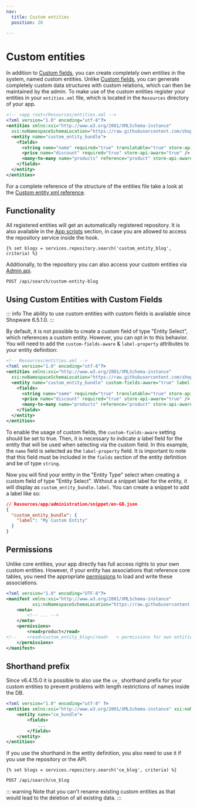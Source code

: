 ```yaml
---
nav:
  title: Custom entities
  position: 20

---
```


# Custom entities

In addition to [Custom fields](custom-fields), you can create completely own entities in the system, named custom entities.
Unlike [Custom fields](custom-fields), you can generate completely custom data structures with custom relations, which can then be maintained by the admin.
To make use of the custom entities register your entities in your `entities.xml` file, which is located in the `Resources` directory of your app.

```xml
<!-- <app root>/Resources/entities.xml -->
<?xml version="1.0" encoding="utf-8"?>
<entities xmlns:xsi="http://www.w3.org/2001/XMLSchema-instance"
  xsi:noNamespaceSchemaLocation="https://raw.githubusercontent.com/shopware/shopware/trunk/src/Core/System/CustomEntity/Xml/entity-1.0.xsd">
  <entity name="custom_entity_bundle">
    <fields>
      <string name="name" required="true" translatable="true" store-api-aware="true" />
      <price name="discount" required="true" store-api-aware="true" />
      <many-to-many name="products" reference="product" store-api-aware="true" />
    </fields>
  </entity>
</entities>
```

For a complete reference of the structure of the entities file take a look at the [Custom entity xml reference](../../../../resources/references/app-reference/entities-reference).

## Functionality

All registered entities will get an automatically registered repository. It is also available in the [App scripts](../app-scripts/) section, in case you are allowed to access the repository service inside the hook.

```twig
{% set blogs = services.repository.search('custom_entity_blog', criteria) %}
```

Additionally, to the repository you can also access your custom entities via [Admin api](../../../../concepts/api/admin-api).

```bash
POST /api/search/custom-entity-blog
```

## Using Custom Entities with Custom Fields

::: info
The ability to use custom entities with custom fields is available since Shopware 6.5.1.0.
:::

By default, it is not possible to create a custom field of type "Entity Select", which references a custom entity. However, you can opt in to this behavior. You will need to add the `custom-fields-aware` & `label-property` attributes to your entity definition:

```xml
<!-- Resources/entities.xml -->
<?xml version="1.0" encoding="utf-8"?>
<entities xmlns:xsi="http://www.w3.org/2001/XMLSchema-instance"
  xsi:noNamespaceSchemaLocation="https://raw.githubusercontent.com/shopware/shopware/trunk/src/Core/System/CustomEntity/Xml/entity-1.0.xsd">
  <entity name="custom_entity_bundle" custom-fields-aware="true" label-property="name">
    <fields>
      <string name="name" required="true" translatable="true" store-api-aware="true" />
      <price name="discount" required="true" store-api-aware="true" />
      <many-to-many name="products" reference="product" store-api-aware="true" />
    </fields>
  </entity>
</entities>
```

To enable the usage of custom fields, the `custom-fields-aware` setting should be set to true. Then, it is necessary to indicate a label field for the entity that will be used when selecting via the custom field. In this example, the `name` field is selected as the `label-property` field. It is important to note that this field must be included in the `fields` section of the entity definition and be of type `string`.

Now you will find your entity in the "Entity Type" select when creating a custom field of type "Entity Select". Without a snippet label for the entity, it will display as `custom_entity_bundle.label`. You can create a snippet to add a label like so:

```json
// Resources/app/administration/snippet/en-GB.json
{
  "custom_entity_bundle": {
    "label": "My Custom Entity"
  }
}
```

## Permissions

Unlike core entities, your app directly has full access rights to your own custom entities. However, if your entity has associations that reference core tables,
you need the appropriate [permissions](../../../../resources/references/app-reference/manifest-reference) to load and write these associations.

```xml
<?xml version="1.0" encoding="UTF-8"?>
<manifest xmlns:xsi="http://www.w3.org/2001/XMLSchema-instance"
          xsi:noNamespaceSchemaLocation="https://raw.githubusercontent.com/shopware/shopware/trunk/src/Core/Framework/App/Manifest/Schema/manifest-2.0.xsd">
    <meta>
        <!-- ... -->
    </meta>
    <permissions>
        <read>product</read>
<!--    <read>custom_entity_blog</read>   < permissions for own entities are automatically set  -->
    </permissions>
</manifest>
```

## Shorthand prefix

Since v6.4.15.0 it is possible to also use the `ce_` shorthand prefix for your custom entities to prevent problems with length restrictions of names inside the DB.

```xml
<?xml version="1.0" encoding="utf-8" ?>
<entities xmlns:xsi="http://www.w3.org/2001/XMLSchema-instance" xsi:noNamespaceSchemaLocation="https://raw.githubusercontent.com/shopware/shopware/trunk/src/Core/System/CustomEntity/Xml/entity-1.0.xsd">
    <entity name="ce_bundle">
        <fields>
            ...
        </fields>
    </entity>
</entities>
```

If you use the shorthand in the entity definition, you also need to use it if you use the repository or the API.

```twig
{% set blogs = services.repository.search('ce_blog', criteria) %}
```

```bash
POST /api/search/ce_blog
```

::: warning
Note that you can't rename existing custom entities as that would lead to the deletion of all existing data.
:::
